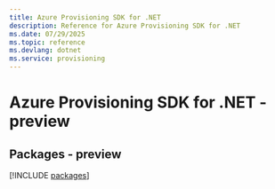 ```yaml
---
title: Azure Provisioning SDK for .NET
description: Reference for Azure Provisioning SDK for .NET
ms.date: 07/29/2025
ms.topic: reference
ms.devlang: dotnet
ms.service: provisioning
---
```

# Azure Provisioning SDK for .NET - preview
## Packages - preview
[!INCLUDE [packages](provisioning-index.md)]